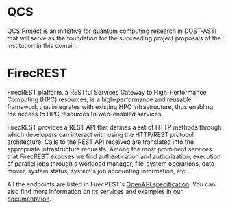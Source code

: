 # QCS

QCS Project is an initiative for quantum computing research in DOST-ASTI that will serve as the foundation for the succeeding project proposals of the institution in this domain.


# FirecREST

FirecREST platform, a RESTful Services Gateway to High-Performance Computing (HPC) resources, is a high-performance and reusable framework that integrates with existing HPC infrastructure, thus enabling the access to HPC resources to web-enabled services.

FirecREST provides a REST API that defines a set of HTTP methods through which developers can interact with using the HTTP/REST protocol architecture. Calls to the REST API received are translated into the appropriate infrastructure requests. Among the most prominent services that FirecREST exposes we find authentication and authorization, execution of parallel jobs through a workload manager, file-system operations, data mover, system status, system's job accounting information, etc.

All the endpoints are listed in FirecREST's [OpenAPI specification](https://firecrest-api.cscs.ch/). You can also find more information on its services and examples in our [documentation](https://firecrest.readthedocs.io).